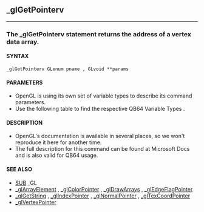 ## _glGetPointerv
---

### The _glGetPointerv statement returns the address of a vertex data array.

#### SYNTAX

`_glGetPointerv GLenum pname , GLvoid **params`

#### PARAMETERS
* OpenGL is using its own set of variable types to describe its command parameters.
* Use the following table to find the respective QB64 Variable Types .


#### DESCRIPTION
* OpenGL's documentation is available in several places, so we won't reproduce it here for another time.
* The full description for this command can be found at Microsoft Docs and is also valid for QB64 usage.


#### SEE ALSO
* [SUB](./SUB.md) _GL
* [_glArrayElement](./_glArrayElement.md) , [_glColorPointer](./_glColorPointer.md) , [_glDrawArrays](./_glDrawArrays.md) , [_glEdgeFlagPointer](./_glEdgeFlagPointer.md)
* [_glGetString](./_glGetString.md) , [_glIndexPointer](./_glIndexPointer.md) , [_glNormalPointer](./_glNormalPointer.md) , [_glTexCoordPointer](./_glTexCoordPointer.md)
* [_glVertexPointer](./_glVertexPointer.md)
